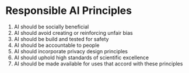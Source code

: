 # Responsible AI Principles

1. AI should be socially beneficial
2. AI should avoid creating or reinforcing unfair bias
3. AI should be build and tested for safety
4. AI should be accountable to people
5. AI should incorporate privacy design principles
6. AI should uphold high standards of scientific excellence
7. AI should be made available for uses that accord with these principles
